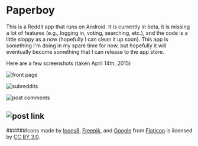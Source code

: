 # Paperboy
This is a Reddit app that runs on Android. It is currently in beta, it is missing a lot of features (e.g., logging in, voting, searching, etc.), and the code is a little sloppy as a now (hopefully I can clean it up soon). This app is something I'm doing in my spare time for now, but hopefully it will eventually become something that I can release to the app store.

Here are a few screenshots (taken April 14th, 2015)

![front page](http://i.imgur.com/cq5TBwt.png "The Front Page")

![subreddits](http://i.imgur.com/ybeBoZx.png "Subreddits List")

![post comments](http://i.imgur.com/e0GfvaW.png "Post Comments")

![post link](http://i.imgur.com/7syic1O.png "Post Link")
------
######Icons made by [Icons8](http://www.flaticon.com/authors/icons8), [Freepik](http://www.flaticon.com/authors/freepik), and [Google](http://www.flaticon.com/authors/google) from [Flaticon](http://www.flaticon.com) is licensed by [CC BY 3.0](http://creativecommons.org/licenses/by/3.0/).
